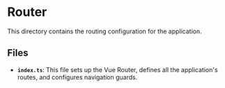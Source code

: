 # Router

This directory contains the routing configuration for the application.

## Files

- **`index.ts`**: This file sets up the Vue Router, defines all the application's routes, and configures navigation guards. 